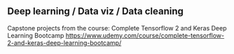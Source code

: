 ## Deep learning / Data viz / Data cleaning 
Capstone projects from the course: Complete Tensorflow 2 and Keras Deep Learning Bootcamp
https://www.udemy.com/course/complete-tensorflow-2-and-keras-deep-learning-bootcamp/
